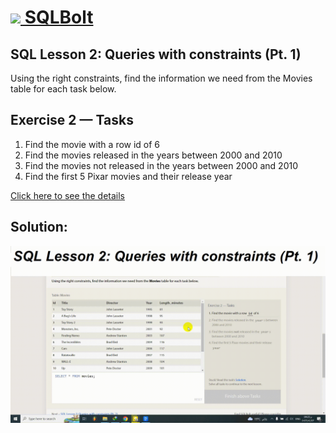 # [<img src="https://sqlbolt.com/cs/images/favicon.png"/> SQLBolt](https://sqlbolt.com/)

## SQL Lesson 2: Queries with constraints (Pt. 1)
Using the right constraints, find the information we need from the Movies table for each task below.

## Exercise 2 — Tasks
1. Find the movie with a row id of 6
2. Find the movies released in the years between 2000 and 2010
3. Find the movies not released in the years between 2000 and 2010
4. Find the first 5 Pixar movies and their release year

[Click here to see the details](https://sqlbolt.com/lesson/select_queries_with_constraints)

## Solution:
![EX2](./Ex2.gif)